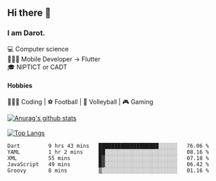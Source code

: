 ## Hi there 👋

### I am Darot.

💻 Computer science <br>
🧑🏻‍💻 Mobile Developer -> Flutter<br>
🎓 NIPTICT or CADT<br>

#### Hobbies 
🧑🏻‍💻 Coding  |  ⚽️ Football | 🏐 Volleyball | 🎮 Gaming<br>

<!-- [![Darot's GitHub stats](https://github-readme-stats.vercel.app/api?username=darot-chen)](https://github.com/darot-chen/github-readme-stats) -->
<!--
**darot-chen/darot-chen** is a ✨ _special_ ✨ repository because its `README.md` (this file) appears on your GitHub profile.

Here are some ideas to get you started:

- 🔭 I’m currently working on ...
- 🌱 I’m currently learning ...
- 👯 I’m looking to collaborate on ...
- 🤔 I’m looking for help with ...
- 💬 Ask me about ...
- 📫 How to reach me: ...
- 😄 Pronouns: ...
- ⚡ Fun fact: ...
-->

[![Anurag's github stats](https://github-readme-stats.vercel.app/api?username=darot-chen&count_private=true&theme=cobalt&show_icons=true)](https://github.com/darot-chen)
</br>
</br>
[![Top Langs](https://github-readme-stats.vercel.app/api/top-langs/?username=darot-chen&layout=compact&theme=cobalt)](https://github.com/darot-chen/)


<!--START_SECTION:waka-->

```text
Dart         9 hrs 43 mins   ███████████████████░░░░░░   76.06 %
YAML         1 hr 2 mins     ██░░░░░░░░░░░░░░░░░░░░░░░   08.16 %
XML          55 mins         █▓░░░░░░░░░░░░░░░░░░░░░░░   07.18 %
JavaScript   49 mins         █▓░░░░░░░░░░░░░░░░░░░░░░░   06.42 %
Groovy       8 mins          ▒░░░░░░░░░░░░░░░░░░░░░░░░   01.16 %
```

<!--END_SECTION:waka-->

